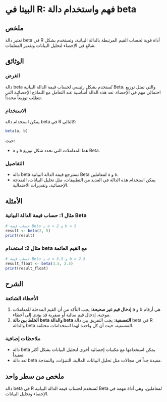 <!--
Meta Description: # البيتا في R: فهم واستخدام دالة beta ## ملخص تعتبر دالة beta في R أداة قوية لحساب القيم المرتبطة بالدالة البيانية، وتستخدم بشكل شائع في الإحصاء لتحلي...
Meta Keywords: beta, دالة, قيمة, الدالة, البيانية
-->

# البيتا في R: فهم واستخدام دالة beta

## ملخص
تعتبر دالة beta في R أداة قوية لحساب القيم المرتبطة بالدالة البيانية، وتستخدم بشكل شائع في الإحصاء لتحليل البيانات وتقدير المعلمات.

## الوثائق
### الغرض
دالة beta تُستخدم بشكل رئيسي لحساب قيمة الدالة البيانية Beta، والتي تمثل توزيع احتمالي مهم في الإحصاء. تعد هذه الدالة أساسية عند التعامل مع النماذج الإحصائية التي تتطلب توزيعاً محدداً.

### الاستخدام
يمكن استخدام دالة beta في R كالتالي:

```R
beta(a, b)
```

حيث:
- `a` و `b` هما المعاملات التي تحدد شكل توزيع Beta.

### التفاصيل
- دالة beta تسترجع قيمة الدالة البيانية Beta لمعاملين `a` و `b`. 
- يمكن استخدام هذه الدالة في العديد من التطبيقات، مثل تحليل البيانات، النمذجة الإحصائية، وتقديرات الاحتمالية.

## الأمثلة
### مثال 1: حساب قيمة الدالة البيانية Beta
```R
# حساب قيمة Beta بـ a = 2 و b = 5
result <- beta(2, 5)
print(result)
```

### مثال 2: استخدام beta مع القيم العائمة
```R
# حساب قيمة Beta بـ a = 3.5 و b = 2.5
result_float <- beta(3.5, 2.5)
print(result_float)
```

## الشرح
### الأخطاء الشائعة
1. **إدخال قيم غير صحيحة**: يجب التأكد من أن القيم المدخلة للمعاملات a و b هي أرقام موجبة. إدخال قيم سالبة أو صفرية قد يؤدي إلى أخطاء.
2. **الخلط بين دالة beta والدالة beta التعسفية**: يجب التفريق بين دالة beta في R والدالة beta التعسفية، حيث أن كل واحدة لهما استخدامات مختلفة.

### ملاحظات إضافية
- دالة beta يمكن استخدامها مع مكتبات إحصائية أخرى لتحليل البيانات بشكل أكثر تعقيداً.
- تعد دالة beta مفيدة جداً في مجالات مثل تحليل البيانات المالية، التنبؤات، والنمذجة.

## ملخص من سطر واحد
دالة beta في R تُستخدم لحساب قيمة الدالة البيانية Beta لمعاملين، وهي أداة مهمة في الإحصاء وتحليل البيانات.
